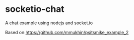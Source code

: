 # socketio-chat
A chat example using nodejs and socket.io

Based on https://github.com/mmukhin/psitsmike_example_2

